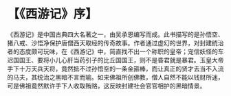 # 【《西游记》序】

《西游记》是中国古典四大名著之一，由吴承恩编写而成。此书描写的是孙悟空、猪八戒、沙悟净保护唐僧西天取经的传奇故事。作者通过虚幻的世界，对封建统治者的态度颇可玩味，在《西游记》中，简直找不出一个称职的皇帝；宠信妖怪的车迟国国王、要将小儿心肝当药引子的比丘国国王，则不是昏君就是暴君。玉皇大帝手下十万天兵天将，竟然抵不过孙悟空的一条金箍棒，而让真正的贤才去当不入流的马夫，其统治之黑暗不言而喻。如来佛祖所创佛教，僧人自然不能以钱财所迷，可是佛祖竟然默许手下人收取贿赂，这反映封建社会官官相护的黑暗情景。